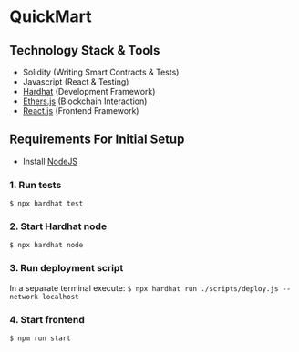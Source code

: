 # QuickMart

## Technology Stack & Tools

- Solidity (Writing Smart Contracts & Tests)
- Javascript (React & Testing)
- [Hardhat](https://hardhat.org/) (Development Framework)
- [Ethers.js](https://docs.ethers.io/v5/) (Blockchain Interaction)
- [React.js](https://reactjs.org/) (Frontend Framework)

## Requirements For Initial Setup

- Install [NodeJS](https://nodejs.org/en/)

### 1. Run tests

`$ npx hardhat test`

### 2. Start Hardhat node

`$ npx hardhat node`

### 3. Run deployment script

In a separate terminal execute:
`$ npx hardhat run ./scripts/deploy.js --network localhost`

### 4. Start frontend

`$ npm run start`
